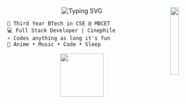 <div  >
<img
  src="https://github.com/fal3n-4ngel/fal3n-4ngel/assets/79042374/208f02cd-5f83-4104-a500-fce210b5016c"
  width="20%"
  align="right"
/>
<div align="center">
<img src="https://readme-typing-svg.demolab.com?font=Poppins&duration=1000&color=A5F7F7&center=true&multiline=true&repeat=false&random=false&width=600&height=100&lines=+Hey+Yo%2C+;I'm+Adi%2C+a+tech+wizard+with+a+mystical+touch+%E2%98%86" alt="Typing SVG" />
</div>

 
  
```
    💼 Third Year BTech in CSE @ MBCET 
    💻 Full Stack Developer | Cinephile
    ⚡ Codes anything as long it's fun
    💫 Anime • Music • Code • Sleep 
```


<p align="center">
  <img
    width="100"
    src="https://github.com/fal3n-4ngel/fal3n-4ngel/assets/79042374/c5927e7a-d8fa-4eea-8b83-3f69724a0944"
  />
</p>
</div>

